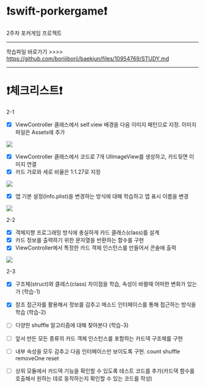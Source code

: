 # ❗️swift-porkergame❗️
2주차 포커게임 프로젝트

 - - -
학습파일 바로가기 >>>> https://github.com/boriiiborii/baekjun/files/10954769/STUDY.md
- - -
# ❗️체크리스트❗️
2-1
- [x] ViewController 클래스에서 self.view 배경을 다음 이미지 패턴으로 지정. 이미지 파일은 Assets에 추가
<img src="https://user-images.githubusercontent.com/97685264/224651784-b7b55fce-70bb-4f31-b9f1-eba36af76641.png">

- [x] ViewController 클래스에서 코드로 7개 UIImageView를 생성하고, 카드뒷면 이미지 연결
- [x] 카드 가로와 세로 비율은 1:1.27로 지정
<img src="https://user-images.githubusercontent.com/97685264/224711464-d00e1927-92c7-465b-aebb-ec5a2d610a67.png">

- [x] 앱 기본 설정(Info.plist)을 변경하는 방식에 대해 학습하고 앱 표시 이름을 변경
<img src="https://user-images.githubusercontent.com/97685264/224711801-9416f0ee-99d3-4d22-a392-1f2c6910cab5.png">

2-2
- [x] 객체지향 프로그래밍 방식에 충실하게 카드 클래스(class)를 설계
- [x] 카드 정보를 출력하기 위한 문자열을 반환하는 함수를 구현
- [x] ViewController에서 특정한 카드 객체 인스턴스를 만들어서 콘솔에 출력
<img src="https://user-images.githubusercontent.com/97685264/224928185-8a482830-0d0a-4c60-a3ec-ff8c11408038.png">

2-3
- [x] 구조체(struct)와 클래스(class) 차이점을 학습, 속성이 바뀔때 어떠한 변화가 있는가 (학습-1)
- [x] 참조 접근자를 활용해서 정보를 감추고 메소드 인터페이스를 통해 접근하는 방식을 학습 (학습-2)
- [ ] 다양한 shuffle 알고리즘에 대해 찾아본다 (학습-3)
- [ ] 앞서 만든 모든 종류의 카드 객체 인스턴스를 포함하는 카드덱 구조체를 구현
- [ ] 내부 속성을 모두 감추고 다음 인터페이스만 보이도록 구현. count shuffle removeOne reset
- [ ] 상위 모듈에서 카드덱 기능을 확인할 수 있도록 테스트 코드를 추가(카드덱 함수를 호출해서 원하는 데로 동작하는지 확인할 수 있는 코드를 작성)

